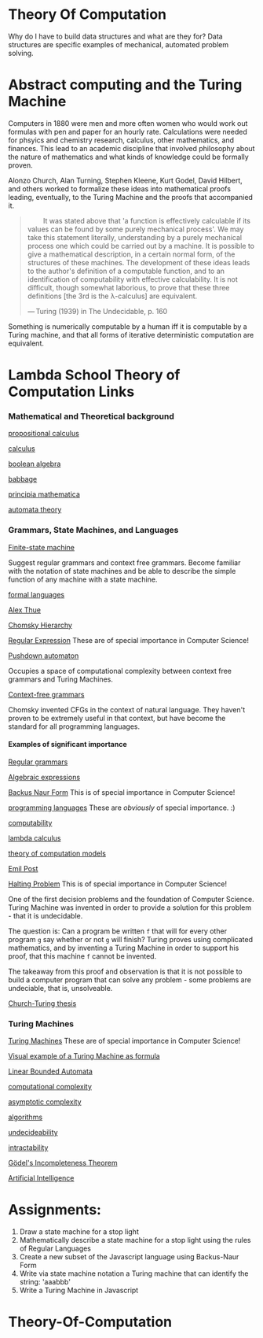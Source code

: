 # Theory Of Computation

Why do I have to build data structures and what are they for? Data structures are specific examples of mechanical, automated problem solving.

# Abstract computing and the Turing Machine

Computers in 1880 were men and more often women who would work out formulas with pen and paper for an hourly rate. Calculations were needed for phsyics and chemistry research, calculus, other mathematics, and finances. This lead to an academic discipline that involved philosophy about the nature of mathematics and what kinds of knowledge could be formally proven.

Alonzo Church, Alan Turning, Stephen Kleene, Kurt Godel, David Hilbert, and others worked to formalize these ideas into mathematical proofs leading, eventually, to the Turing Machine and the proofs that accompanied it.

>&nbsp;&nbsp;&nbsp;&nbsp;&nbsp;&nbsp;&nbsp;&nbsp;It was stated above that 'a function is effectively calculable if its values can be found by some purely mechanical process'. We may take this statement literally, understanding by a purely mechanical process one which could be carried out by a machine. It is possible to give a mathematical description, in a certain normal form, of the structures of these machines. The development of these ideas leads to the author's definition of a computable function, and to an identification of computability with effective calculability. It is not difficult, though somewhat laborious, to prove that these three definitions [the 3rd is the λ-calculus] are equivalent.
>
>    — Turing (1939) in The Undecidable, p. 160

Something is numerically computable by a human iff it is computable by a Turing machine, and that all forms of iterative deterministic computation are equivalent.

# Lambda School Theory of Computation Links

### Mathematical and Theoretical background

[propositional calculus](https://en.wikipedia.org/wiki/Propositional_calculus)

[calculus](https://en.wikipedia.org/wiki/Calculus)

[boolean algebra](https://en.wikipedia.org/wiki/Boolean_algebra)

[babbage](https://en.wikipedia.org/wiki/Charles_Babbage)

[principia mathematica](https://en.wikipedia.org/wiki/Principia_Mathematica)

[automata theory](https://en.wikipedia.org/wiki/Automata_theory)

### Grammars, State Machines, and Languages

[Finite-state machine](https://en.wikipedia.org/wiki/Finite-state_machine)

Suggest regular grammars and context free grammars. Become familiar with the notation of state machines and be able to describe the simple function of any machine with a state machine.

[formal languages](https://en.wikipedia.org/wiki/Formal_language)

[Alex Thue](https://en.wikipedia.org/wiki/Axel_Thue)

[Chomsky Hierarchy](https://en.wikipedia.org/wiki/Chomsky_hierarchy)

[Regular Expression](https://en.wikipedia.org/wiki/Regular_expression) These are of special importance in Computer Science!

[Pushdown automaton](https://en.wikipedia.org/wiki/Pushdown_automaton)

Occupies a space of computational complexity between context free grammars and Turing Machines.

[Context-free grammars](https://en.wikipedia.org/wiki/Context-free_grammar)

Chomsky invented CFGs in the context of natural language. They haven't proven to be extremely useful in that context, but have become the standard for all programming languages.

#### Examples of significant importance

[Regular grammars](https://en.wikipedia.org/w/index.php?title=Context-free_grammar&action=edit&section=12)

[Algebraic expressions](https://en.wikipedia.org/w/index.php?title=Context-free_grammar&action=edit&section=14)

[Backus Naur Form](https://en.wikipedia.org/wiki/Backus%E2%80%93Naur_form) This is of special importance in Computer Science!

[programming languages](https://en.wikipedia.org/wiki/Programming_language) These are _obviously_ of special importance. :)

[computability](https://en.wikipedia.org/wiki/Computability_theory)

[lambda calculus](https://en.wikipedia.org/wiki/Lambda_calculus)

[theory of computation models](https://en.wikipedia.org/wiki/Theory_of_computation)

[Emil Post](https://en.wikipedia.org/wiki/Emil_Leon_Post)

[Halting Problem](https://en.wikipedia.org/wiki/Halting_problem) This is of special importance in Computer Science!

One of the first decision problems and the foundation of Computer Science. Turing Machine was invented in order to provide a solution for this problem - that it is undecidable.

The question is: Can a program be written `f` that will for every other program `g` say whether or not `g` will finish? Turing proves using complicated mathematics, and by inventing a Turing Machine in order to support his proof, that this machine `f` cannot be invented.

The takeaway from this proof and observation is that it is not possible to build a computer program that can solve any problem - some problems are undeciable, that is, unsolveable.

[Church-Turing thesis](https://en.wikipedia.org/wiki/Church%E2%80%93Turing_thesis)

### Turing Machines

[Turing Machines](https://en.wikipedia.org/wiki/Turing_machine) These are of special importance in Computer Science!

[Visual example of a Turing Machine as formula](https://cs.stackexchange.com/questions/11542/how-to-construct-and-write-down-a-Turing-machine-for-a-given-language)

[Linear Bounded Automata](https://en.wikipedia.org/wiki/Linear_bounded_automaton)

[computational complexity](https://en.wikipedia.org/wiki/Computational_complexity_theory)

[asymptotic complexity](https://en.wikipedia.org/wiki/Asymptotic_computational_complexity)

[algorithms](https://en.wikipedia.org/wiki/Algorithm)

[undecideability](https://en.wikipedia.org/wiki/Undecidable_problem)

[intractability](https://en.wikipedia.org/wiki/Computational_complexity_theory#Intractability)

[Gödel's Incompleteness Theorem](https://en.wikipedia.org/wiki/G%C3%B6del%27s_incompleteness_theorems)

[Artificial Intelligence](https://en.wikipedia.org/wiki/Artificial_intelligence)

# Assignments:

1. Draw a state machine for a stop light
2. Mathematically describe a state machine for a stop light using the rules of Regular Languages
3. Create a new subset of the Javascript language using Backus-Naur Form
4. Write via state machine notation a Turing machine that can identify the string: 'aaabbb'
5. Write a Turing Machine in Javascript  

# Theory-Of-Computation
